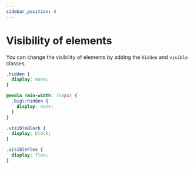 ```yaml
---
sidebar_position: 8
---
```


# Visibility of elements

You can change the visibility of elements by adding the `hidden` and `visible` classes.

```css
.hidden {
  display: none;
}

@media (min-width: 764px) {
  .big\:hidden {
    display: none;
  }
}

.visibleBlock {
  display: block;
}

.visibleFlex {
  display: flex;
}
```
